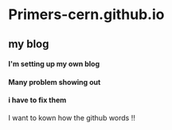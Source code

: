# Primers-cern.github.io
## my blog
#### I'm setting up my own blog
#### Many problem showing out 
#### i have to fix them

I want to kown how the github words !!
